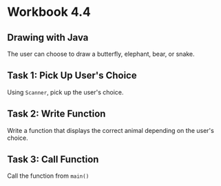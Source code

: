 # Workbook 4.4

## Drawing with Java
The user can choose to draw a butterfly, elephant, bear, or snake.

## Task 1: Pick Up User's Choice
Using <code>Scanner</code>, pick up the user's choice.

## Task 2: Write Function
Write a function that displays the correct animal depending on the user's choice.

## Task 3: Call Function
Call the function from <code>main()</code>
